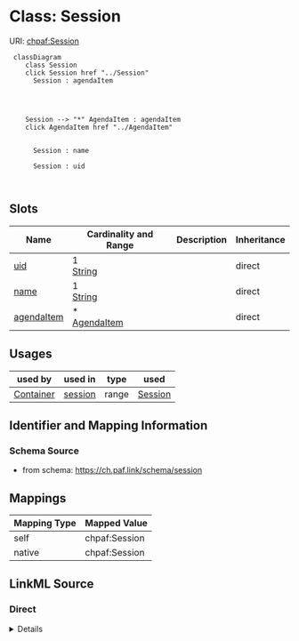 

# Class: Session



URI: [chpaf:Session](https://ch.paf.link/Session)






```mermaid
 classDiagram
    class Session
    click Session href "../Session"
      Session : agendaItem
        
          
    
    
    Session --> "*" AgendaItem : agendaItem
    click AgendaItem href "../AgendaItem"

        
      Session : name
        
      Session : uid
        
      
```




<!-- no inheritance hierarchy -->


## Slots

| Name | Cardinality and Range | Description | Inheritance |
| ---  | --- | --- | --- |
| [uid](uid.md) | 1 <br/> [String](String.md) |  | direct |
| [name](name.md) | 1 <br/> [String](String.md) |  | direct |
| [agendaItem](agendaItem.md) | * <br/> [AgendaItem](AgendaItem.md) |  | direct |





## Usages

| used by | used in | type | used |
| ---  | --- | --- | --- |
| [Container](Container.md) | [session](session.md) | range | [Session](Session.md) |






## Identifier and Mapping Information







### Schema Source


* from schema: https://ch.paf.link/schema/session




## Mappings

| Mapping Type | Mapped Value |
| ---  | ---  |
| self | chpaf:Session |
| native | chpaf:Session |







## LinkML Source

<!-- TODO: investigate https://stackoverflow.com/questions/37606292/how-to-create-tabbed-code-blocks-in-mkdocs-or-sphinx -->

### Direct

<details>
```yaml
name: Session
from_schema: https://ch.paf.link/schema/session
slots:
- uid
- name
- agendaItem
class_uri: chpaf:Session

```
</details>

### Induced

<details>
```yaml
name: Session
from_schema: https://ch.paf.link/schema/session
attributes:
  uid:
    name: uid
    from_schema: https://ch.paf.link/schema/session
    rank: 1000
    identifier: true
    alias: uid
    owner: Session
    domain_of:
    - Session
    - AgendaItem
    - Vote
    range: string
    required: true
  name:
    name: name
    from_schema: https://ch.paf.link/schema/session
    rank: 1000
    slot_uri: dcterm:title
    alias: name
    owner: Session
    domain_of:
    - Session
    - AgendaItem
    range: string
    required: true
  agendaItem:
    name: agendaItem
    from_schema: https://ch.paf.link/schema/session
    rank: 1000
    slot_uri: chpaf:agendaItem
    alias: agendaItem
    owner: Session
    domain_of:
    - Session
    range: AgendaItem
    multivalued: true
    inlined_as_list: true
class_uri: chpaf:Session

```
</details>